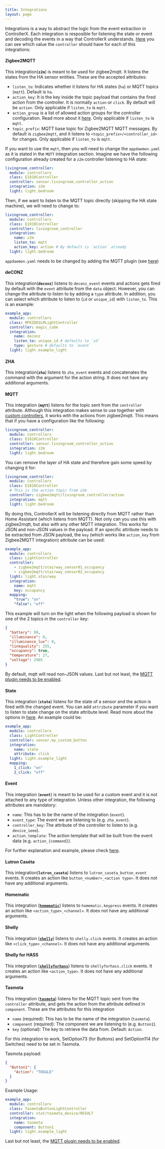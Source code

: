 ```yaml
---
title: Integrations
layout: page
---
```


Integrations is a way to abstract the logic from the event extraction in ControllerX. Each integration is resposible for listening the state or event and decoding the events in a way that ControllerX understands. [Here](/controllerx/others/extract-controller-id) you can see which value the `controller` should have for each of this integrations:

#### Zigbee2MQTT

This integration(**`z2m`**) is meant to be used for zigbee2mqtt. It listens the states from the HA sensor entities. These are the accepted attributes:

- `listen_to`: Indicates whether it listens for HA states (`ha`) or MQTT topics (`mqtt`). Default is `ha`.
- `action_key`: It is the key inside the topic payload that contains the fired action from the controller. It is normally `action` or `click`. By default will be `action`. Only applicable if `listen_to` is `mqtt`.
- `action_group` is a list of allowed action groups for the controller configuration. Read more about it [here](https://github.com/xaviml/controllerx/pull/150). Only applicable if `listen_to` is `mqtt`.
- `topic_prefix`: MQTT base topic for Zigbee2MQTT MQTT messages. By default is `zigbee2mqtt`, and it listens to `<topic_prefix>/<controller_id>` for changes. Only applicable if `listen_to` is `mqtt`.

If you want to use the `mqtt`, then you will need to change the `appdaemon.yaml` as it is stated in the `MQTT` integration section. Imagine we have the following configuration already created for a `z2m` controller listening to HA state:

```yaml
livingroom_controller:
  module: controllerx
  class: E1810Controller
  controller: sensor.livingroom_controller_action
  integration: z2m
  light: light.bedroom
```

Then, if we want to listen to the MQTT topic directly (skipping the HA state machine), we will need to change to:

```yaml
livingroom_controller:
  module: controllerx
  class: E1810Controller
  controller: livingroom_controller
  integration:
    name: z2m
    listen_to: mqtt
    action_key: action # By default is `action` already
  light: light.bedroom
```

`appdaemon.yaml` needs to be changed by adding the MQTT plugin (see [here](/controllerx/others/enable-mqtt-plugin))

#### deCONZ

This integration(**`deconz`**) listens to `deconz_event` events and actions gets fired by default with the `event` attribute from the `data` object. However, you can change the attribute to listen to by adding a `type` attribute. In addition, you can select which attribute to listen to (`id` or `unique_id`) with `listen_to`. This is an example:

```yaml
example_app:
  module: controllerx
  class: MFKZQ01LMLightController
  controller: magic_cube
  integration:
    name: deconz
    listen_to: unique_id # defaults to `id`
    type: gesture # defaults to `event`
  light: light.example_light
```

#### ZHA

This integration(**`zha`**) listens to `zha_event` events and concatenates the command with the argument for the action string. It does not have any additional arguments.

#### MQTT

This integration (**`mqtt`**) listens for the topic sent from the `controller` attribute. Although this integration makes sense to use together with [custom controllers](/controllerx/advanced), it works with the actions from zigbee2mqtt. This means that if you have a configuration like the following:

```yaml
livingroom_controller:
  module: controllerx
  class: E1810Controller
  controller: sensor.livingroom_controller_action
  integration: z2m
  light: light.bedroom
```

You can remove the layer of HA state and therefore gain some speed by changing it for:

```yaml
livingroom_controller:
  module: controllerx
  class: E1810Controller
  # This is the action topic from z2m
  controller: zigbee2mqtt/livingroom_controller/action
  integration: mqtt
  light: light.bedroom
```

By doing this, ControllerX will be listening directly from MQTT rather than Home Assistant (which listens from MQTT). Not only can you use this with zigbee2mqtt, but also with any other MQTT integration. This works for JSON and non-JSON values in the payload. If an specific attribute needs to be extracted from JSON payload, the `key` (which works like `action_key` from Zigbee2MQTT integration) attribute can be used:

```yaml
example_app:
  module: controllerx
  class: LightController
  controller:
    - zigbee2mqtt/stairway_sensor01_occupancy
    - zigbee2mqtt/stairway_sensor02_occupancy
  light: light.stairway
  integration:
    name: mqtt
    key: occupancy
  mapping:
    "true": "on"
    "false": "off"
```

This example will turn on the light when the following payload is shown for one of the 2 topics in the `controller` key:

```json
{
  "battery": 99,
  "illuminance": 0,
  "illuminance_lux": 0,
  "linkquality": 255,
  "occupancy": true,
  "temperature": 27,
  "voltage": 2985
}
```

By default, mqtt will read non-JSON values. Last but not least, the [MQTT plugin needs to be enabled](/controllerx/others/enable-mqtt-plugin).

#### State

This integration (**`state`**) listens for the state of a sensor and the action is fired with the changed event. You can add `attribute` parameter if you want to listen to state change on the state attribute level. Read more about the options in [here](https://appdaemon.readthedocs.io/en/latest/AD_API_REFERENCE.html#appdaemon.adapi.ADAPI.listen_state). An example could be:

```yaml
example_app:
  module: controllerx
  class: LightController
  controller: sensor.my_custom_button
  integration:
    name: state
    attribute: click
  light: light.example_light
  mapping:
    1_click: "on"
    2_click: "off"
```

#### Event

This integration (**`event`**) is meant to be used for a custom event and it is not attached to any type of integration. Unless other integration, the following attributes are mandatory:

- `name`: This has to be the name of the integration (`event`).
- `event_type`: The event we are listening to (e.g. `zha_event`).
- `controller_key`: The attribute of the controller to listen to (e.g. `device_ieee`).
- `action_template`: The action template that will be built from the event data (e.g. `action_{command}`).

For further explanation and example, please check [here](/controllerx/advanced/event-integration).

#### Lutron Caséta

This integration(**`lutron_caseta`**) listens to `lutron_caseta_button_event` events. It creates an action like `button_<number>_<action type>`. It does not have any additional arguments.

#### Homematic

This integration ([**`homematic`**](https://www.home-assistant.io/integrations/homematic)) listens to `homematic.keypress` events. It creates an action like `<action_type>_<channel>`. It does not have any additional arguments.

#### Shelly

This integration ([**`shelly`**](https://www.home-assistant.io/integrations/shelly)) listens to `shelly.click` events. It creates an action like `<click_type>_<channel>`. It does not have any additional arguments.

#### Shelly for HASS

This integration ([**`shellyforhass`**](https://github.com/StyraHem/ShellyForHASS)) listens to `shellyforhass.click` events. It creates an action like `<action_type>`. It does not have any additional arguments.

#### Tasmota

This integration ([**`tasmota`**](https://tasmota.github.io)) listens for the MQTT topic sent from the `controller` attribute, and gets the action from the attribute defined in `component`. These are the attributes for this integration

- `name` (required): This has to be the name of the integration (`tasmota`).
- `component` (required): The component we are listening to (e.g. `Button1`).
- `key` (optional): The key to retrieve the data from. Default: `Action`.

For this integration to work, SetOption73 (for Buttons) and SetOption114 (for Switches) need to be set in Tasmota.

Tasmota payload:

```json
{
  "Button1": {
    "Action": "TOGGLE"
  }
}
```

Example Usage:

```yaml
example_app:
  module: controllerx
  class: TasmotaButtonLightController
  controller: stat/tasmota_device/RESULT
  integration:
    name: tasmota
    component: Button1
  light: light.example_light
```

Last but not least, the [MQTT plugin needs to be enabled](/controllerx/others/enable-mqtt-plugin).
